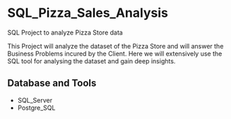 # SQL_Pizza_Sales_Analysis

SQL Project to analyze Pizza Store data

This Project will analyze the dataset of the Pizza Store and will answer the Business Problems incured by the Client. Here we will extensively use the SQL tool for analysing the dataset and gain deep insights.

## Database and Tools 
* SQL_Server
* Postgre_SQL
